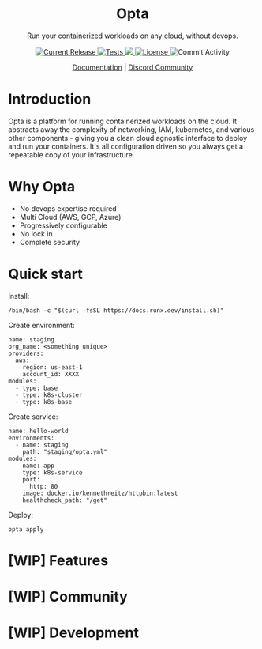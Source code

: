<h1 align="center">Opta</h1>
<p align="center">Run your containerized workloads on any cloud, without devops.</p>

<p align="center">
  <a href="https://github.com/run-x/opta/releases/latest">
    <img src="https://img.shields.io/github/release/run-x/opta.svg" alt="Current Release" />
  </a>
  <a href="https://github.com/run-x/opta/actions/workflows/ci.yml">
    <img src="https://github.com/run-x/opta/actions/workflows/ci.yml/badge.svg" alt="Tests" />
  </a>
  <a href="https://codecov.io/gh/run-x/opta">
    <img src="https://codecov.io/gh/run-x/opta/branch/main/graph/badge.svg?token=OA3PXV0HYX">
  </a>
  <a href="http://www.apache.org/licenses/LICENSE-2.0.html">
    <img src="https://img.shields.io/badge/LICENSE-Apache2.0-ff69b4.svg" alt="License" />
  </a>

  <img src="https://img.shields.io/github/commit-activity/w/run-x/opta.svg?style=plastic" alt="Commit Activity" />
  
</p>
<p align="center">
  <a href="https://docs.runx.dev/docs">Documentation</a> |
<a href="https://discord.gg/AyEpG2vY">
    Discord Community
  </a>
  </p>

# Introduction
Opta is a platform for running containerized workloads on the cloud. It
abstracts away the complexity of networking, IAM, kubernetes, and various other
components - giving you a clean cloud agnostic interface to deploy and run your
containers.
It's all configuration driven so you always get a repeatable copy of your
infrastructure.
# Why Opta
* No devops expertise required
* Multi Cloud (AWS, GCP, Azure)
* Progressively configurable
* No lock in
* Complete security
# Quick start
Install: 

`/bin/bash -c "$(curl -fsSL https://docs.runx.dev/install.sh)"`

Create environment:
```
name: staging
org_name: <something unique>
providers:
  aws:
    region: us-east-1
    account_id: XXXX
modules:
  - type: base
  - type: k8s-cluster
  - type: k8s-base
```
Create service:
```
name: hello-world
environments:
  - name: staging
    path: "staging/opta.yml"
modules:
  - name: app
    type: k8s-service
    port:
      http: 80
    image: docker.io/kennethreitz/httpbin:latest
    healthcheck_path: "/get"
```
Deploy: 

`opta apply`
# [WIP] Features
# [WIP] Community
# [WIP] Development
